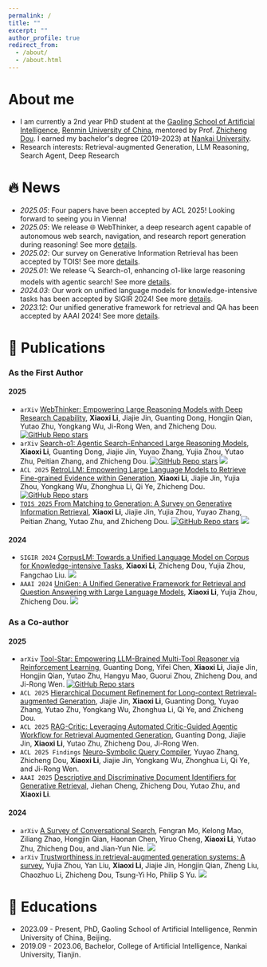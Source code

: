 ```yaml
---
permalink: /
title: ""
excerpt: ""
author_profile: true
redirect_from: 
  - /about/
  - /about.html
---
```


<span class='anchor' id='about-me'></span>
# About me
- I am currently a 2nd year PhD student at the [Gaoling School of Artificial Intelligence](https://ai.ruc.edu.cn/), [Renmin University of China](https://www.ruc.edu.cn/), mentored by Prof. [Zhicheng Dou](http://playbigdata.ruc.edu.cn/dou). I earned my bachelor's degree (2019-2023) at [Nankai University](https://www.nankai.edu.cn/).
- Research interests: Retrieval-augmented Generation, LLM Reasoning, Search Agent, Deep Research

<!-- <a href='https://scholar.google.com/citations?user=XDljV4YAAAAJ'><img src="https://img.shields.io/endpoint?url=https%3A%2F%2Fraw.githubusercontent.com%2FXiaoxi-Li1%2FXiaoxi-Li1.github.io%2Fgoogle-scholar-stats%2Fgs_data_shieldsio.json&logo=Google%20Scholar&labelColor=f6f6f6&color=9cf&style=flat&label=citations"></a> -->







# 🔥 News
- *2025.05*: Four papers have been accepted by ACL 2025! Looking forward to seeing you in Vienna!
- *2025.05*: We release 🌐 WebThinker, a deep research agent capable of autonomous web search, navigation, and research report generation during reasoning! See more [details](https://arxiv.org/abs/2504.21776).
- *2025.02*: Our survey on Generative Information Retrieval has been accepted by TOIS! See more [details](https://arxiv.org/abs/2404.14851).
- *2025.01*: We release 🔍 Search-o1, enhancing o1-like large reasoning models with agentic search! See more [details](https://arxiv.org/abs/2501.05366).
- *2024.03*: Our work on unified language models for knowledge-intensive tasks has been accepted by SIGIR 2024! See more [details](https://arxiv.org/abs/2404.14851).
- *2023.12*: Our unified generative framework for retrieval and QA has been accepted by AAAI 2024! See more [details](https://ojs.aaai.org/index.php/AAAI/article/download/28714/29380).


# 📝 Publications
<!-- \* for corresponding author. -->

### As the First Author

#### 2025
- ``arXiv`` [WebThinker: Empowering Large Reasoning Models with Deep Research Capability](https://arxiv.org/abs/2504.21776), 
**Xiaoxi Li**, Jiajie Jin, Guanting Dong, Hongjin Qian, Yutao Zhu, Yongkang Wu, Ji-Rong Wen, and Zhicheng Dou. <a href="https://github.com/RUC-NLPIR/WebThinker"><img alt="GitHub Repo stars" src="https://img.shields.io/github/stars/RUC-NLPIR/WebThinker?style=flat&logo=github&logoColor=black&labelColor=ffffff&color=ffffff&label=Stars"></a> <!-- <a href='https://scholar.google.com/scholar?oi=bibs&hl=en&cites=2494358555732420670'><img src="https://img.shields.io/badge/dynamic/json?url=https%3A%2F%2Fraw.githubusercontent.com%2FXiaoxi-Li1%2FXiaoxi-Li1.github.io%2Fgoogle-scholar-stats%2Fgs_data.json&query=%24.publications.%5B%27XDljV4YAAAAJ%3ALkGwnXOMwfcC%27%5D.num_citations&label=Citations&color=ffffff&logo=Google%20Scholar&style=flat&labelColor=ffffff"></a> -->
- ``arXiv`` [Search-o1: Agentic Search-Enhanced Large Reasoning Models](https://arxiv.org/abs/2501.05366), **Xiaoxi Li**, Guanting Dong, Jiajie Jin, Yuyao Zhang, Yujia Zhou, Yutao Zhu, Peitian Zhang, and Zhicheng Dou. <a href="https://github.com/sunnynexus/Search-o1"><img alt="GitHub Repo stars" src="https://img.shields.io/github/stars/sunnynexus/Search-o1?style=flat&logo=github&logoColor=black&labelColor=ffffff&color=ffffff&label=Stars"></a> <a href='https://scholar.google.com/scholar?oi=bibs&hl=en&cites=283590861766656057'><img src="https://img.shields.io/badge/dynamic/json?url=https%3A%2F%2Fraw.githubusercontent.com%2FXiaoxi-Li1%2FXiaoxi-Li1.github.io%2Fgoogle-scholar-stats%2Fgs_data.json&query=%24.publications.%5B%27XDljV4YAAAAJ%3AYsMSGLbcyi4C%27%5D.num_citations&label=Citations&color=ffffff&logo=Google%20Scholar&style=flat&labelColor=ffffff"></a>
- ``ACL 2025`` [RetroLLM: Empowering Large Language Models to Retrieve Fine-grained Evidence within Generation](https://arxiv.org/abs/2412.11919), **Xiaoxi Li**, Jiajie Jin, Yujia Zhou, Yongkang Wu, Zhonghua Li, Qi Ye, Zhicheng Dou. <a href="https://github.com/sunnynexus/RetroLLM"><img alt="GitHub Repo stars" src="https://img.shields.io/github/stars/sunnynexus/RetroLLM?style=flat&logo=github&logoColor=black&labelColor=ffffff&color=ffffff&label=Stars"></a> <a href='https://scholar.google.com/scholar?oi=bibs&hl=en&cites=6160461029286396332'> <!-- <img src="https://img.shields.io/badge/dynamic/json?url=https%3A%2F%2Fraw.githubusercontent.com%2FXiaoxi-Li1%2FXiaoxi-Li1.github.io%2Fgoogle-scholar-stats%2Fgs_data.json&query=%24.publications.%5B%27XDljV4YAAAAJ%3AW7OEmFMy1HYC%27%5D.num_citations&label=Citations&color=ffffff&logo=Google%20Scholar&style=flat&labelColor=ffffff"></a> -->
- ``TOIS 2025`` [From Matching to Generation: A Survey on Generative Information Retrieval](https://arxiv.org/pdf/2404.14851.pdf), **Xiaoxi Li**, Jiajie Jin, Yujia Zhou, Yuyao Zhang, Peitian Zhang, Yutao Zhu, and Zhicheng Dou. <a href="https://github.com/RUC-NLPIR/GenIR-Survey"><img alt="GitHub Repo stars" src="https://img.shields.io/github/stars/RUC-NLPIR/GenIR-Survey?style=flat&logo=github&logoColor=black&labelColor=ffffff&color=ffffff&label=Stars"></a> <a href='https://scholar.google.com/scholar?oi=bibs&hl=en&cites=1433442328918110034'><img src="https://img.shields.io/badge/dynamic/json?url=https%3A%2F%2Fraw.githubusercontent.com%2FXiaoxi-Li1%2FXiaoxi-Li1.github.io%2Fgoogle-scholar-stats%2Fgs_data.json&query=%24.publications.%5B%27XDljV4YAAAAJ%3AqjMakFHDy7sC%27%5D.num_citations&label=Citations&color=ffffff&logo=Google%20Scholar&style=flat&labelColor=ffffff"></a>

#### 2024
- ``SIGIR 2024`` [CorpusLM: Towards a Unified Language Model on Corpus for Knowledge-intensive Tasks](https://dl.acm.org/doi/abs/10.1145/3626772.3657778), **Xiaoxi Li**, Zhicheng Dou, Yujia Zhou, Fangchao Liu. <a href='https://scholar.google.com/scholar?oi=bibs&hl=en&cites=15744127386164548655,16522243399981860431'><img src="https://img.shields.io/badge/dynamic/json?url=https%3A%2F%2Fraw.githubusercontent.com%2FXiaoxi-Li1%2FXiaoxi-Li1.github.io%2Fgoogle-scholar-stats%2Fgs_data.json&query=%24.publications.%5B%27XDljV4YAAAAJ%3AIjCSPb-OGe4C%27%5D.num_citations&label=Citations&color=ffffff&logo=Google%20Scholar&style=flat&labelColor=ffffff"></a>
- ``AAAI 2024`` [UniGen: A Unified Generative Framework for Retrieval and Question Answering with Large Language Models](https://ojs.aaai.org/index.php/AAAI/article/download/28714/29380), **Xiaoxi Li**, Yujia Zhou, Zhicheng Dou. <a href='https://scholar.google.com/scholar?oi=bibs&hl=en&cites=5058310051629328060'><img src="https://img.shields.io/badge/dynamic/json?url=https%3A%2F%2Fraw.githubusercontent.com%2FXiaoxi-Li1%2FXiaoxi-Li1.github.io%2Fgoogle-scholar-stats%2Fgs_data.json&query=%24.publications.%5B%27XDljV4YAAAAJ%3A9yKSN-GCB0IC%27%5D.num_citations&label=Citations&color=ffffff&logo=Google%20Scholar&style=flat&labelColor=ffffff"></a>

### As a Co-author

#### 2025
- ``arXiv`` [Tool-Star: Empowering LLM-Brained Multi-Tool Reasoner via Reinforcement Learning](https://arxiv.org/abs/2505.16410), Guanting Dong, Yifei Chen, **Xiaoxi Li**, Jiajie Jin, Hongjin Qian, Yutao Zhu, Hangyu Mao, Guorui Zhou, Zhicheng Dou, and Ji-Rong Wen. <a href="https://github.com/dongguanting/Tool-Star"><img alt="GitHub Repo stars" src="https://img.shields.io/github/stars/dongguanting/Tool-Star?style=flat&logo=github&logoColor=black&labelColor=ffffff&color=ffffff&label=Stars"></a>
- ``ACL 2025`` [Hierarchical Document Refinement for Long-context Retrieval-augmented Generation](https://arxiv.org/abs/2505.10413), Jiajie Jin, **Xiaoxi Li**, Guanting Dong, Yuyao Zhang, Yutao Zhu, Yongkang Wu, Zhonghua Li, Qi Ye, and Zhicheng Dou.
- ``ACL 2025`` [RAG-Critic: Leveraging Automated Critic-Guided Agentic Workflow for Retrieval Augmented Generation](https://arxiv.org/abs/2505.xxxxxx), Guanting Dong, Jiajie Jin, **Xiaoxi Li**, Yutao Zhu, Zhicheng Dou, Ji-Rong Wen.
- ``ACL 2025 Findings`` [Neuro-Symbolic Query Compiler](https://arxiv.org/abs/2505.11932),
Yuyao Zhang, Zhicheng Dou, **Xiaoxi Li**, Jiajie Jin, Yongkang Wu, Zhonghua Li, Qi Ye, and Ji-Rong Wen.
- ``AAAI 2025`` [Descriptive and Discriminative Document Identifiers for Generative Retrieval](https://doi.org/10.1609/aaai.v39i11.33253), Jiehan Cheng, Zhicheng Dou, Yutao Zhu, and **Xiaoxi Li**.

#### 2024
- ``arXiv`` [A Survey of Conversational Search](https://arxiv.org/pdf/2410.15576), Fengran Mo, Kelong Mao, Ziliang Zhao, Hongjin Qian, Haonan Chen, Yiruo Cheng, **Xiaoxi Li**, Yutao Zhu, Zhicheng Dou, and Jian-Yun Nie. <a href='https://scholar.google.com/scholar?oi=bibs&hl=en&cites=645244174191248292'><img src="https://img.shields.io/badge/dynamic/json?url=https%3A%2F%2Fraw.githubusercontent.com%2FXiaoxi-Li1%2FXiaoxi-Li1.github.io%2Fgoogle-scholar-stats%2Fgs_data.json&query=%24.publications.%5B%27XDljV4YAAAAJ%3AY0pCki6q_DkC%27%5D.num_citations&label=Citations&color=ffffff&logo=Google%20Scholar&style=flat&labelColor=ffffff"></a>
- ``arXiv`` [Trustworthiness in retrieval-augmented generation systems: A survey](https://arxiv.org/abs/2409.10102), Yujia Zhou, Yan Liu, **Xiaoxi Li**, Jiajie Jin, Hongjin Qian, Zheng Liu, Chaozhuo Li, Zhicheng Dou, Tsung-Yi Ho, Philip S Yu. <a href='https://scholar.google.com/scholar?oi=bibs&hl=en&cites=8987613846345750009'><img src="https://img.shields.io/badge/dynamic/json?url=https%3A%2F%2Fraw.githubusercontent.com%2FXiaoxi-Li1%2FXiaoxi-Li1.github.io%2Fgoogle-scholar-stats%2Fgs_data.json&query=%24.publications.%5B%27XDljV4YAAAAJ%3ATyk-4Ss8FVUC%27%5D.num_citations&label=Citations&color=ffffff&logo=Google%20Scholar&style=flat&labelColor=ffffff"></a>


# 📖 Educations
- 2023.09 - Present, PhD, Gaoling School of Artificial Intelligence, Renmin University of China, Beijing.
- 2019.09 - 2023.06, Bachelor, College of Artificial Intelligence, Nankai University, Tianjin.

<!-- # Experiences
- *2021.12 - 2022.12*, Research Intern, Poisson Lab, Huawei <img src="./images/huawei.png" style="width: 4em;">. Supervised by [Xinyu Zhang](https://scholar.google.com/citations?user=W_WZEQEAAAAJ)
- *2018.8 - 2019.6*, Research Intern, XiaoIce, Microsoft Asia <img src="./images/microsoft.png" style="width: 4em;">. Supervised by [Ruihua Song](https://www.microsoft.com/en-us/research/people/rsong/)  
- *2016.9 - 2019.6*, Research Assistant, Beijing Key Lab of Big Data Management and Analysis Methods. Supervised by [Zhicheng Dou](http://playbigdata.ruc.edu.cn/dou) and [Ji-Rong Wen](https://scholar.google.com/citations?user=tbxCHJgAAAAJ)
- *2016.6 - 2016.9*, Software Engineer, Infosys Technology Limited <img src="./images/Infosys.png" style="width: 3em;">. Supervised by [Anjaneyulu Pasala](https://in.linkedin.com/in/anjaneyulupasala) -->

<!-- # Academic Services
- AC/SPC: ACL Rolling Review
- PC Member: ACL, SIGIR, NeurIPS, ICLR, ICML, WWW, SIGKDD, AAAI, EMNLP, CIKM, WSDM, COLING, COLM 
- Journal Reviewer: TOIS, JASIST, KAIS, TALLIP, Computing Surveys -->
